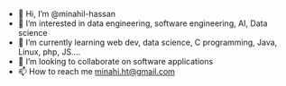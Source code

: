 - 👋 Hi, I’m @minahil-hassan
- 👀 I’m interested in data engineering, software engineering, AI, Data science
- 🌱 I’m currently learning web dev, data science, C programming, Java, Linux, php, JS....
- 💞️ I’m looking to collaborate on software applications
- 📫 How to reach me minahi.ht@gmail.com

<!---
minahil-hassan/minahil-hassan is a ✨ special ✨ repository because its `README.md` (this file) appears on your GitHub profile.
You can click the Preview link to take a look at your changes.
--->
